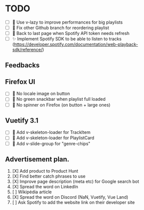 # TODO

- [ ] 🚀 Use v-lazy to improve performances for big playlists
- [ ] 🚧 Fix other Github branch for reordering playlist
- [ ] 🚧 Back to last page when Spotify API token needs refresh
- [ ] ✨ Implement Spotify SDK to be able to listen to tracks (https://developer.spotify.com/documentation/web-playback-sdk/reference/)

## Feedbacks

## Firefox UI

- [ ] 🎨 No locale image on button
- [ ] 🎨 No green snackbar when playlist full loaded
- [ ] 🎨 No spinner on Firefox (on button + large ones)

## Vuetify 3.1

- [ ] 🎨 Add v-skeleton-loader for TrackItem
- [ ] 🎨 Add v-skeleton-loader for PlaylistCard
- [ ] 🎨 Add v-slide-group for "genre-chips"

## Advertisement plan.

1. [X] Add product to Product Hunt
2. [X] Find better catch phrases to use
3. [X] Improve page description (meta etc) for Google search bot
4. [X] Spread the word on LinkedIn
5. [ ] Wikipédia article
6. [X] Spread the word on Discord (NaN, Vuetify, Vue Land)
7. [ ] Ask Spotify to add the website link on their developer site
